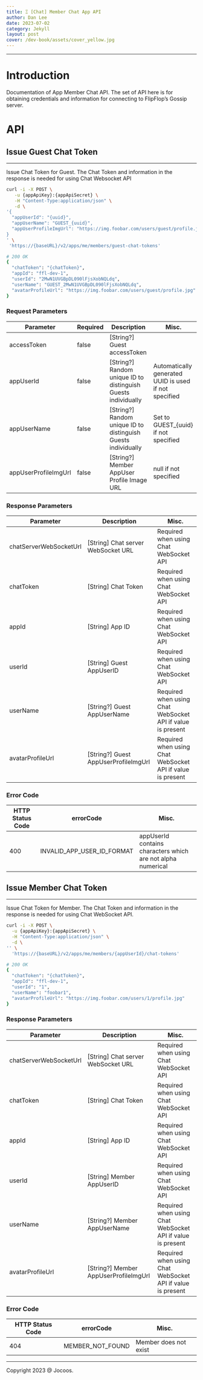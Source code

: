 ```yaml
---
title: Ξ [Chat] Member Chat App API
author: Dan Lee
date: 2023-07-02
category: Jekyll
layout: post
cover: /dev-book/assets/cover_yellow.jpg
---
```


-------------
# Introduction

Documentation of App Member Chat API. The set of API here is for obtaining credentials and information for connecting to FlipFlop’s Gossip server.

# API

## Issue Guest Chat Token

---

Issue Chat Token for Guest. The Chat Token and information in the response is needed for using Chat Websocket API

```bash
curl -i -X POST \
   -u {appApiKey}:{appApiSecret} \
   -H "Content-Type:application/json" \
   -d \
'{
  "appUserId": "{uuid}",
  "appUserName": "GUEST_{uuid}",
  "appUserProfileImgUrl": "https://img.foobar.com/users/guest/profile.jpg"
}
' \
 'https://{baseURL}/v2/apps/me/members/guest-chat-tokens'

# 200 OK
{
  "chatToken": "{chatToken}",
  "appId": "ffl-dev-1",
  "userId": "2MwN1UVGBpDL090lFjsXobNQLdq",
  "userName": "GUEST_2MwN1UVGBpDL090lFjsXobNQLdq",
  "avatarProfileUrl": "https://img.foobar.com/users/guest/profile.jpg"
}

```

### Request Parameters

| Parameter | Required | Description | Misc. |
| --- | --- | --- | --- |
| accessToken | false | [String?] Guest accessToken  |  |
| appUserId | false | [String?] Random unique ID to distinguish Guests individually | Automatically generated UUID is used if not specified |
| appUserName | false | [String?] Random unique ID to distinguish Guests individually | Set to GUEST_{uuid} if not specified |
| appUserProfileImgUrl | false | [String?] Member AppUser Profile Image URL | null if not specified |

### Response Parameters

| Parameter | Description | Misc. |
| --- | --- | --- |
| chatServerWebSocketUrl | [String] Chat server WebSocket URL | Required when using Chat WebSocket API |
| chatToken | [String] Chat Token | Required when using Chat WebSocket API |
| appId | [String] App ID | Required when using Chat WebSocket API |
| userId | [String] Guest AppUserID | Required when using Chat WebSocket API |
| userName | [String?] Guest AppUserName | Required when using Chat WebSocket API if value is present |
| avatarProfileUrl | [String?] Guest AppUserProfileImgUrl | Required when using Chat WebSocket API if value is present |

### Error Code

| HTTP Status Code | errorCode | Misc. |
| --- | --- | --- |
| 400 | INVALID_APP_USER_ID_FORMAT | appUserId contains characters which are not alpha numerical |

## Issue Member Chat Token

---

Issue Chat Token for Member. The Chat Token and information in the response is needed for using Chat WebSocket API.

```bash
curl -i -X POST \
  -u {appApiKey}:{appApiSecret} \
  -H "Content-Type:application/json" \
  -d \
'' \
  'https://{baseURL}/v2/apps/me/members/{appUserId}/chat-tokens'

# 200 OK
{
  "chatToken": "{chatToken}",
  "appId": "ffl-dev-1",
  "userId": "1",
  "userName": "foobar1",
  "avatarProfileUrl": "https://img.foobar.com/users/1/profile.jpg"
}

```

### Response Parameters

| Parameter | Description | Misc. |
| --- | --- | --- |
| chatServerWebSocketUrl | [String] Chat server WebSocket URL | Required when using Chat WebSocket API |
| chatToken | [String] Chat Token | Required when using Chat WebSocket API |
| appId | [String] App ID | Required when using Chat WebSocket API |
| userId | [String] Member AppUserID | Required when using Chat WebSocket API |
| userName | [String?] Member AppUserName | Required when using Chat WebSocket API if value is present |
| avatarProfileUrl | [String?] Member AppUserProfileImgUrl | Required when using Chat WebSocket API if value is present |

### Error Code

| HTTP Status Code | errorCode | Misc. |
| --- | --- | --- |
| 404 | MEMBER_NOT_FOUND | Member does not exist |

-------------
Copyright 2023 @ Jocoos.